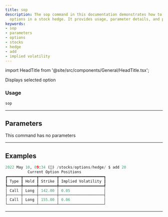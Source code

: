 ```yaml
---
title: sop
description: The sop command in this documentation demonstrates how to view selected
  options in a stock hedge. It provides usage, parameter details, and practical examples.
keywords:
- sop
- parameters
- options
- stocks
- hedge
- add
- implied volatility
---
```


import HeadTitle from '@site/src/components/General/HeadTitle.tsx';

<HeadTitle title="stocks/hedge/sop /options - Reference | OpenBB Terminal Docs" />

Displays selected option

### Usage

```python
sop
```

---

## Parameters

This command has no parameters



---

## Examples

```python
2022 May 10, 09:34 (🦋) /stocks/options/hedge/ $ add 20
          Current Option Positions
┏━━━━━━┳━━━━━━┳━━━━━━━━┳━━━━━━━━━━━━━━━━━━━━┓
┃ Type ┃ Hold ┃ Strike ┃ Implied Volatility ┃
┡━━━━━━╇━━━━━━╇━━━━━━━━╇━━━━━━━━━━━━━━━━━━━━┩
│ Call │ Long │ 142.00 │ 0.05               │
├──────┼──────┼────────┼────────────────────┤
│ Call │ Long │ 155.00 │ 0.06               │
└──────┴──────┴────────┴────────────────────┘
```
---
